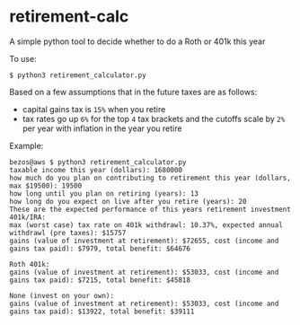 # retirement-calc
A simple python tool to decide whether to do a Roth or 401k this year

To use:
```
$ python3 retirement_calculator.py
```

Based on a few assumptions that in the future taxes are as follows:
* capital gains tax is `15%` when you retire
* tax rates go up `6%` for the top `4` tax brackets and the cutoffs scale by `2%` per year with inflation in the year you retire

Example:

```
bezos@aws $ python3 retirement_calculator.py
taxable income this year (dollars): 1680000
how much do you plan on contributing to retirement this year (dollars, max $19500): 19500
how long until you plan on retiring (years): 13
how long do you expect on live after you retire (years): 20
These are the expected performance of this years retirement investment
401k/IRA:
max (worst case) tax rate on 401k withdrawl: 10.37%, expected annual withdrawl (pre taxes): $15757
gains (value of investment at retirement): $72655, cost (income and gains tax paid): $7979, total benefit: $64676

Roth 401k:
gains (value of investment at retirement): $53033, cost (income and gains tax paid): $7215, total benefit: $45818

None (invest on your own):
gains (value of investment at retirement): $53033, cost (income and gains tax paid): $13922, total benefit: $39111
```
